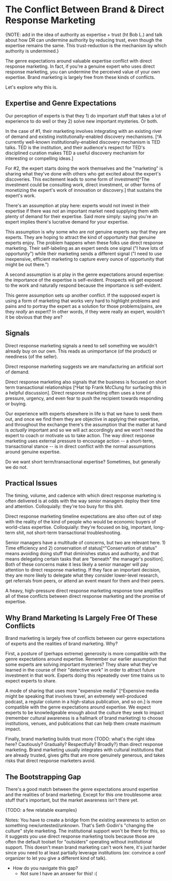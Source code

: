 # The Conflict Between Brand & Direct Response Marketing

{NOTE: add in the idea of authority as expertise + trust (ht Bob L.) and talk about how DR can undermine authority by reducing trust, even though the expertise remains the same. This trust-reduction is the mechanism by which authority is undermined.}

The genre expectations around valuable expertise conflict with direct response marketing. In fact, if you're a genuine expert who uses direct response marketing, you can undermine the perceived value of your own expertise. Brand marketing is largely free from these kinds of conflicts.

Let's explore why this is.

## Expertise and Genre Expectations

Our perception of experts is that they 1) do important stuff that takes a lot of experience to do well or they 2) solve new important mysteries. Or both.

In the case of #1, their marketing involves integrating with an existing river of demand and existing institutionally-enabled discovery mechanisms. [^A currently well-known institutionally-enabled discovery mechanism is TED talks. TED is the institution, and their audience's respect for TED's disciplined curation makes TED a useful discovery mechanism for interesting or compelling ideas.]

For #2, the expert starts doing the work themselves and the "marketing" is sharing what they've done with others who get excited about the expert's discoveries. This excitement leads to some form of investment[^The investment could be consulting work, direct investment, or other forms of monetizing the expert's work of innovation or discovery.] that sustains the expert's work.

There's an assumption at play here: experts would not invest in their expertise if there was not an important market need supplying them with plenty of demand for their expertise. Said more simply: saying you're an expert implies there's lucrative demand for your expertise.

This assumption is why some who are *not* genuine experts *say* that they are experts. They are hoping to attract the kind of opportunity that genuine experts enjoy. The problem happens when these folks use direct response marketing. Their self-labeling as an expert sends one signal ("I have lots of opportunity") while their marketing sends a different signal ("I need to use inexpensive, efficient marketing to capture every ounce of opportunity that might be out there.")

A second assumption is at play in the genre expectations around expertise: the importance of the expertise is self-evident. Prospects will get exposed to the work and naturally respond because the importance is self-evident.

This genre assumption sets up another conflict. If the supposed expert is using a form of marketing that works very hard to highlight problems and pains and to portray the expert as a solution for those problems/pains, are they *really* an expert? In other words, if they were really an expert, wouldn't it be obvious that they are?

## Signals

Direct response marketing signals a need to sell something we wouldn't already buy on our own. This reads as unimportance (of the product) or neediness (of the seller). 

Direct response marketing suggests we are manufacturing an artificial sort of demand.

Direct response marketing also signals that the business is focused on short term transactional relationships [^Hat tip Frank McClung for surfacing this in a helpful discussion]. Direct response marketing often uses a tone of pressure, urgency, and even fear to push the recipient towards responding or buying. 

Our experience with experts elsewhere in life is that we have to seek them out, and once we find them they are objective in applying their expertise, and throughout the exchange there's the assumption that the matter at hand is *actually* important and so we will act accordingly and we won't need the expert to coach or motivate us to take action. The way direct response marketing uses external pressure to encourage action -- a short-term, transactional stance -- is in direct conflict with the normal assumptions around genuine expertise.

Do we want short term/transactional expertise? Sometimes, but generally we do not.

## Practical Issues

The timing, volume, and cadence with which direct response marketing is often delivered is at odds with the way senior managers deploy their time and attention. Colloquially: they're too busy for this shit.

Direct response marketing timeline expectations are also often out of step with the reality of the kind of people who would be economic buyers of world-class expertise. Colloquially: they're focused on big, important, long-term shit, not short-term transactional troubleshooting.

Senior managers have a multitude of concerns, but two are relevant here. 1) Time efficiency and 2) conservation of status[^"Conservation of status" means avoiding doing stuff that diminishes status and authority, and that means delegating certain tasks that are "beneath" the manager's position]. Both of these concerns make it less likely a senior manager will pay attention to direct response marketing. If they face an important decision, they are more likely to delegate what they consider lower-level research, get referrals from peers, or attend an event meant for them and their peers.

A heavy, high-pressure direct response marketing response tone amplifies all of these conflicts between direct response marketing and the promise of expertise.

## Why Brand Marketing Is Largely Free Of These Conflicts

Brand marketing is largely free of conflicts between our genre expectations of experts and the realities of brand marketing. Why?

First, a posture of (perhaps extreme) generosity is more compatible with the genre expectations around expertise. Remember our earlier assumption that some experts are solving important mysteries? They share what they've learned in the course of their "detective work" in order to attract future investment in that work. Experts doing this repeatedly over time trains us to expect experts to share.

A mode of sharing that uses more "expensive media" [^Expensive media might be speaking that involves travel, an extremely well-produced podcast, a regular column in a high-status publication, and so on.] is more compatible with the genre expectations around expertise. We expect experts to be knowledgeable enough about the culture they seek to impact (remember cultural awareness is a hallmark of brand marketing) to choose institutions, venues, and publications that can help them create maximum impact.

Finally, brand marketing builds trust more {TODO: what's the right idea here? Cautiously? Gradually? Respectfully? Broadly?} than direct response marketing. Brand marketing usually integrates with cultural institutions that are already trusted, gives gifts that are more genuinely generous, and takes risks that direct response marketers avoid.

## The Bootstrapping Gap

There's a good match between the genre expectations around expertise and the realities of brand marketing. Except for this one troublesome area: stuff that's important, but the market awareness isn't there yet.

{TODO: a few relatable examples}

 Notes: You have to create a bridge from the existing awareness to action on something new/untested/unknown. That's Seth Godin's "changing the culture" style marketing. The institutional support won't be there for this, so it suggests you use direct response marketing tools because those are often the default toolset for "outsiders" operating without institutional support. This doesn't mean brand marketing can't work here, it's just harder since you need to at least partially leverage institutions (ex: convince a conf organizer to let you give a different kind of talk).

- How do you navigate this gap?
	- Not sure I have an answer for this! :(